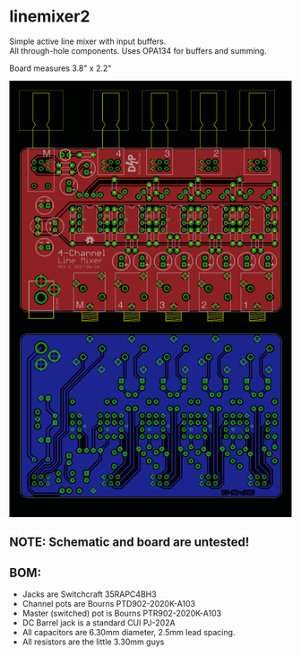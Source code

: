 linemixer2
=================

Simple active line mixer with input buffers.  
All through-hole components. 
Uses OPA134 for buffers and summing.

Board measures 3.8" x 2.2"

![Board](/linemixer2.brd.png?raw=true)

## NOTE: Schematic and board are untested!

## BOM:
* Jacks are Switchcraft 35RAPC4BH3  
* Channel pots are Bourns PTD902-2020K-A103
* Master (switched) pot is Bourns PTR902-2020K-A103
* DC Barrel jack is a standard CUI PJ-202A
* All capacitors are 6.30mm diameter, 2.5mm lead spacing.
* All resistors are the little 3.30mm guys
